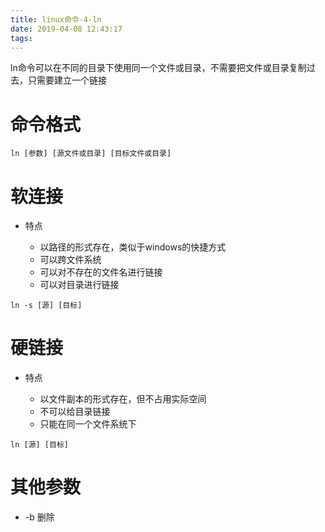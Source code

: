 ```yaml
---
title: linux命令-4-ln
date: 2019-04-08 12:43:17
tags:
---
```


ln命令可以在不同的目录下使用同一个文件或目录，不需要把文件或目录复制过去，只需要建立一个链接

# 命令格式

`ln [参数] [源文件或目录] [目标文件或目录]`

# 软连接

- 特点

	- 以路径的形式存在，类似于windows的快捷方式
	- 可以跨文件系统
	- 可以对不存在的文件名进行链接
	- 可以对目录进行链接

`ln -s [源] [目标]`

# 硬链接

- 特点

	- 以文件副本的形式存在，但不占用实际空间
	- 不可以给目录链接
	- 只能在同一个文件系统下


`ln [源] [目标]`

# 其他参数

- -b 删除